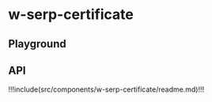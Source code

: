 # w-serp-certificate

## Playground

<WSerpCertificatePlayground />

## API

!!!include(src/components/w-serp-certificate/readme.md)!!!
